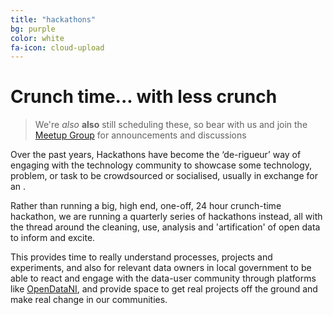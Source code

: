 ```yaml
---
title: "hackathons"
bg: purple
color: white
fa-icon: cloud-upload
---
```


# Crunch time... with less crunch

> We're _also_ **also** still scheduling these, so bear with us and join the [Meetup Group](https://www.meetup.com/Data-Art-Belfast) for announcements and discussions

Over the past years, Hackathons have become the ‘de-rigueur’ way of engaging with the technology community to showcase some technology, problem, or task to be crowdsourced or socialised, usually in exchange for an . 

Rather than running a big, high end, one-off, 24 hour crunch-time hackathon, we are running a quarterly series of hackathons instead, all with the thread around the cleaning, use, analysis and 'artification' of open data to inform and excite.

This provides time to really understand processes, projects and experiments, and also for relevant data owners in local government to be able to react and engage with the data-user community through platforms like [OpenDataNI](https://www.opendatani.gov.uk/), and provide space to get real projects off the ground and make real change in our communities.